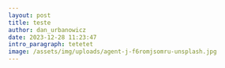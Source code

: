 ```yaml
---
layout: post
title: teste
author: dan_urbanowicz
date: 2023-12-28 11:23:47
intro_paragraph: tetetet
image: /assets/img/uploads/agent-j-f6romjsomru-unsplash.jpg
---
```

